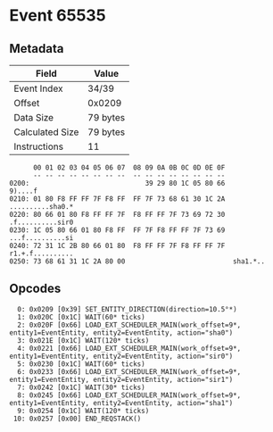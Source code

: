 # Event 65535

## Metadata

| Field           | Value    |
|-----------------|----------|
| Event Index     | 34/39    |
| Offset          | 0x0209   |
| Data Size       | 79 bytes |
| Calculated Size | 79 bytes |
| Instructions    | 11       |

```
      00 01 02 03 04 05 06 07  08 09 0A 0B 0C 0D 0E 0F
      -- -- -- -- -- -- -- --  -- -- -- -- -- -- -- --
0200:                             39 29 80 1C 05 80 66           9)....f
0210: 01 80 F8 FF FF 7F F8 FF  FF 7F 73 68 61 30 1C 2A  ..........sha0.*
0220: 80 66 01 80 F8 FF FF 7F  F8 FF FF 7F 73 69 72 30  .f..........sir0
0230: 1C 05 80 66 01 80 F8 FF  FF 7F F8 FF FF 7F 73 69  ...f..........si
0240: 72 31 1C 2B 80 66 01 80  F8 FF FF 7F F8 FF FF 7F  r1.+.f..........
0250: 73 68 61 31 1C 2A 80 00                           sha1.*..        
```

## Opcodes

```
  0: 0x0209 [0x39] SET_ENTITY_DIRECTION(direction=10.5°*)
  1: 0x020C [0x1C] WAIT(60* ticks)
  2: 0x020F [0x66] LOAD_EXT_SCHEDULER_MAIN(work_offset=9*, entity1=EventEntity, entity2=EventEntity, action="sha0")
  3: 0x021E [0x1C] WAIT(120* ticks)
  4: 0x0221 [0x66] LOAD_EXT_SCHEDULER_MAIN(work_offset=9*, entity1=EventEntity, entity2=EventEntity, action="sir0")
  5: 0x0230 [0x1C] WAIT(60* ticks)
  6: 0x0233 [0x66] LOAD_EXT_SCHEDULER_MAIN(work_offset=9*, entity1=EventEntity, entity2=EventEntity, action="sir1")
  7: 0x0242 [0x1C] WAIT(30* ticks)
  8: 0x0245 [0x66] LOAD_EXT_SCHEDULER_MAIN(work_offset=9*, entity1=EventEntity, entity2=EventEntity, action="sha1")
  9: 0x0254 [0x1C] WAIT(120* ticks)
 10: 0x0257 [0x00] END_REQSTACK()
```
